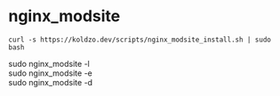 # nginx_modsite

`curl -s https://koldzo.dev/scripts/nginx_modsite_install.sh | sudo bash`


sudo nginx_modsite -l <br>
sudo nginx_modsite -e <br>
sudo nginx_modsite -d <br>
